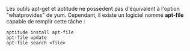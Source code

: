 Les outils apt-get et aptitude ne possèdent pas d'équivalent à l'option "whatprovides" de yum. Cependant, il existe un logiciel nommé **apt-file** capable de remplir cette tâche :

    aptitude install apt-file
    apt-file update
    apt-file search <file>
